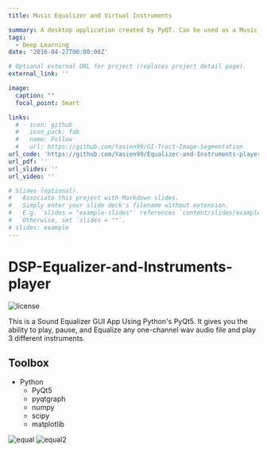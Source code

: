 ```yaml
---
title: Music Equalizer and Virtual Instruments

summary: A desktop application created by PyQT. Can be used as a Music Player. In addition, can do signal processing on songs to supress certain musical instruments or emphasize certain instruments. There is some built-in virtual musical instruments which you can play with and generate notes.
tags:
  - Deep Learning
date: '2016-04-27T00:00:00Z'

# Optional external URL for project (replaces project detail page).
external_link: ''

image:
  caption: ""
  focal_point: Smart

links:
  # - icon: github
  #   icon_pack: fab
  #   name: Follow
  #   url: https://github.com/Yasien99/GI-Tract-Image-Segmentation
url_code: 'https://github.com/Yasien99/Equalizer-and-Instruments-player'
url_pdf: ''
url_slides: ''
url_video: ''

# Slides (optional).
#   Associate this project with Markdown slides.
#   Simply enter your slide deck's filename without extension.
#   E.g. `slides = "example-slides"` references `content/slides/example-slides.md`.
#   Otherwise, set `slides = ""`.
# slides: example
---
```


# DSP-Equalizer-and-Instruments-player
<p align="Left">
  <img src="https://img.shields.io/github/license/RamadanIbrahem98/sound-equalizer?style=plastic&logo=appveyor&color=blue" alt="license" />
</p>

This is a Sound Equalizer GUI App Using Python's PyQt5. It gives you the ability to play, pause, and Equalize any one-channel wav audio file and play 3 different instruments.

## Toolbox

-   Python
    -   PyQt5
    -   pyqtgraph
    -   numpy
    -   scipy
    -   matplotlib

![equal](https://github.com/Yasien99/Equalizer-and-Instruments-player/assets/55417069/2bb8eb50-bf53-418a-a602-ffa078887d8e)
![equal2](https://github.com/Yasien99/Equalizer-and-Instruments-player/assets/55417069/6219add6-4b1e-4f4a-9233-e91e4143b5c2)



